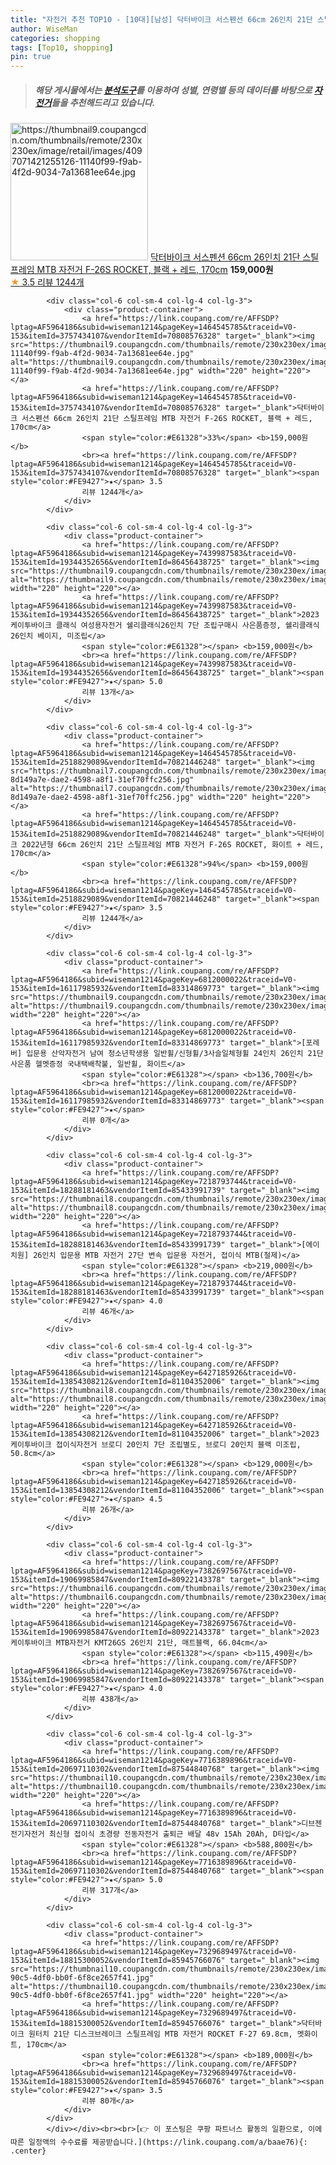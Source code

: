 ```yaml
---
title: "자전거 추천 TOP10 - [10대][남성] 닥터바이크 서스펜션 66cm 26인치 21단 스틸프레임 MTB 자전거 F-26S ROCKET, 블랙 + 레드, 170cm"
author: WiseMan
categories: shopping
tags: [Top10, shopping]
pin: true
---
```


> ##### 해당 게시물에서는 [**분석도구**](https://itemscout.io/)를 이용하여 **성별**, **연령별** 등의 데이터를 바탕으로 [**자전거**](https://link.coupang.com/a/baae76)들을 추천해드리고 있습니다.
<div class="container"><div class="row">
            <div class="col-6 col-sm-4 col-lg-4 col-lg-3">
                <div class="product-container">
                    <a href="https://link.coupang.com/re/AFFSDP?lptag=AF5964186&subid=wiseman1214&pageKey=1464545785&traceid=V0-153&itemId=3757434107&vendorItemId=70808576328" target="_blank"><img src="https://thumbnail9.coupangcdn.com/thumbnails/remote/230x230ex/image/retail/images/4097071421255126-11140f99-f9ab-4f2d-9034-7a13681ee64e.jpg" alt="https://thumbnail9.coupangcdn.com/thumbnails/remote/230x230ex/image/retail/images/4097071421255126-11140f99-f9ab-4f2d-9034-7a13681ee64e.jpg" width="220" height="220"></a>
                    <a href="https://link.coupang.com/re/AFFSDP?lptag=AF5964186&subid=wiseman1214&pageKey=1464545785&traceid=V0-153&itemId=3757434107&vendorItemId=70808576328" target="_blank">닥터바이크 서스펜션 66cm 26인치 21단 스틸프레임 MTB 자전거 F-26S ROCKET, 블랙 + 레드, 170cm</a>
                    <span style="color:#E61328"></span> <b>159,000원</b>
                    <br><a href="https://link.coupang.com/re/AFFSDP?lptag=AF5964186&subid=wiseman1214&pageKey=1464545785&traceid=V0-153&itemId=3757434107&vendorItemId=70808576328" target="_blank"><span style="color:#FE9427">★</span> 3.5
                    리뷰 1244개</a>
                </div>
            </div>
            
            <div class="col-6 col-sm-4 col-lg-4 col-lg-3">
                <div class="product-container">
                    <a href="https://link.coupang.com/re/AFFSDP?lptag=AF5964186&subid=wiseman1214&pageKey=1464545785&traceid=V0-153&itemId=3757434107&vendorItemId=70808576328" target="_blank"><img src="https://thumbnail9.coupangcdn.com/thumbnails/remote/230x230ex/image/retail/images/4097071421255126-11140f99-f9ab-4f2d-9034-7a13681ee64e.jpg" alt="https://thumbnail9.coupangcdn.com/thumbnails/remote/230x230ex/image/retail/images/4097071421255126-11140f99-f9ab-4f2d-9034-7a13681ee64e.jpg" width="220" height="220"></a>
                    <a href="https://link.coupang.com/re/AFFSDP?lptag=AF5964186&subid=wiseman1214&pageKey=1464545785&traceid=V0-153&itemId=3757434107&vendorItemId=70808576328" target="_blank">닥터바이크 서스펜션 66cm 26인치 21단 스틸프레임 MTB 자전거 F-26S ROCKET, 블랙 + 레드, 170cm</a>
                    <span style="color:#E61328">33%</span> <b>159,000원</b>
                    <br><a href="https://link.coupang.com/re/AFFSDP?lptag=AF5964186&subid=wiseman1214&pageKey=1464545785&traceid=V0-153&itemId=3757434107&vendorItemId=70808576328" target="_blank"><span style="color:#FE9427">★</span> 3.5
                    리뷰 1244개</a>
                </div>
            </div>
            
            <div class="col-6 col-sm-4 col-lg-4 col-lg-3">
                <div class="product-container">
                    <a href="https://link.coupang.com/re/AFFSDP?lptag=AF5964186&subid=wiseman1214&pageKey=7439987583&traceid=V0-153&itemId=19344352656&vendorItemId=86456438725" target="_blank"><img src="https://thumbnail9.coupangcdn.com/thumbnails/remote/230x230ex/image/vendor_inventory/46db/db157cedff288cf36c806c1b6fbb12b811facdd4d2fab619f2248c2e83df.jpg" alt="https://thumbnail9.coupangcdn.com/thumbnails/remote/230x230ex/image/vendor_inventory/46db/db157cedff288cf36c806c1b6fbb12b811facdd4d2fab619f2248c2e83df.jpg" width="220" height="220"></a>
                    <a href="https://link.coupang.com/re/AFFSDP?lptag=AF5964186&subid=wiseman1214&pageKey=7439987583&traceid=V0-153&itemId=19344352656&vendorItemId=86456438725" target="_blank">2023 케이투바이크 클래식 여성용자전거 쉘리클래식26인치 7단 조립구매시 사은품증정, 쉘리클래식 26인치 베이지, 미조립</a>
                    <span style="color:#E61328"></span> <b>159,000원</b>
                    <br><a href="https://link.coupang.com/re/AFFSDP?lptag=AF5964186&subid=wiseman1214&pageKey=7439987583&traceid=V0-153&itemId=19344352656&vendorItemId=86456438725" target="_blank"><span style="color:#FE9427">★</span> 5.0
                    리뷰 13개</a>
                </div>
            </div>
            
            <div class="col-6 col-sm-4 col-lg-4 col-lg-3">
                <div class="product-container">
                    <a href="https://link.coupang.com/re/AFFSDP?lptag=AF5964186&subid=wiseman1214&pageKey=1464545785&traceid=V0-153&itemId=2518829089&vendorItemId=70821446248" target="_blank"><img src="https://thumbnail7.coupangcdn.com/thumbnails/remote/230x230ex/image/retail/images/5571102395533257-8d149a7e-dae2-4598-a8f1-31ef70ffc256.jpg" alt="https://thumbnail7.coupangcdn.com/thumbnails/remote/230x230ex/image/retail/images/5571102395533257-8d149a7e-dae2-4598-a8f1-31ef70ffc256.jpg" width="220" height="220"></a>
                    <a href="https://link.coupang.com/re/AFFSDP?lptag=AF5964186&subid=wiseman1214&pageKey=1464545785&traceid=V0-153&itemId=2518829089&vendorItemId=70821446248" target="_blank">닥터바이크 2022년형 66cm 26인치 21단 스틸프레임 MTB 자전거 F-26S ROCKET, 화이트 + 레드, 170cm</a>
                    <span style="color:#E61328">94%</span> <b>159,000원</b>
                    <br><a href="https://link.coupang.com/re/AFFSDP?lptag=AF5964186&subid=wiseman1214&pageKey=1464545785&traceid=V0-153&itemId=2518829089&vendorItemId=70821446248" target="_blank"><span style="color:#FE9427">★</span> 3.5
                    리뷰 1244개</a>
                </div>
            </div>
            
            <div class="col-6 col-sm-4 col-lg-4 col-lg-3">
                <div class="product-container">
                    <a href="https://link.coupang.com/re/AFFSDP?lptag=AF5964186&subid=wiseman1214&pageKey=6812000022&traceid=V0-153&itemId=16117985932&vendorItemId=83314869773" target="_blank"><img src="https://thumbnail9.coupangcdn.com/thumbnails/remote/230x230ex/image/vendor_inventory/e790/5b93d916d8586feb9a7a4a32e6a7972553853fca5ab934e63bcf876dc3cc.jpg" alt="https://thumbnail9.coupangcdn.com/thumbnails/remote/230x230ex/image/vendor_inventory/e790/5b93d916d8586feb9a7a4a32e6a7972553853fca5ab934e63bcf876dc3cc.jpg" width="220" height="220"></a>
                    <a href="https://link.coupang.com/re/AFFSDP?lptag=AF5964186&subid=wiseman1214&pageKey=6812000022&traceid=V0-153&itemId=16117985932&vendorItemId=83314869773" target="_blank">[포레버] 입문용 산악자전거 남여 청소년학생용 일반휠/신형휠/3사슬일체형휠 24인치 26인치 21단 사은품 헬멧증정 국내택배착불, 일반휠, 화이트</a>
                    <span style="color:#E61328"></span> <b>136,700원</b>
                    <br><a href="https://link.coupang.com/re/AFFSDP?lptag=AF5964186&subid=wiseman1214&pageKey=6812000022&traceid=V0-153&itemId=16117985932&vendorItemId=83314869773" target="_blank"><span style="color:#FE9427">★</span> 
                    리뷰 0개</a>
                </div>
            </div>
            
            <div class="col-6 col-sm-4 col-lg-4 col-lg-3">
                <div class="product-container">
                    <a href="https://link.coupang.com/re/AFFSDP?lptag=AF5964186&subid=wiseman1214&pageKey=7218793744&traceid=V0-153&itemId=18288181463&vendorItemId=85433991739" target="_blank"><img src="https://thumbnail8.coupangcdn.com/thumbnails/remote/230x230ex/image/vendor_inventory/f702/084a4c501f0121943783fcaf92187f5d6ea1d62fcbd45afc4f37cb1614fc.jpg" alt="https://thumbnail8.coupangcdn.com/thumbnails/remote/230x230ex/image/vendor_inventory/f702/084a4c501f0121943783fcaf92187f5d6ea1d62fcbd45afc4f37cb1614fc.jpg" width="220" height="220"></a>
                    <a href="https://link.coupang.com/re/AFFSDP?lptag=AF5964186&subid=wiseman1214&pageKey=7218793744&traceid=V0-153&itemId=18288181463&vendorItemId=85433991739" target="_blank">[에이치원] 26인치 입문용 MTB 자전거 27단 변속 입문용 자전거, 접이식 MTB(철제)</a>
                    <span style="color:#E61328"></span> <b>219,000원</b>
                    <br><a href="https://link.coupang.com/re/AFFSDP?lptag=AF5964186&subid=wiseman1214&pageKey=7218793744&traceid=V0-153&itemId=18288181463&vendorItemId=85433991739" target="_blank"><span style="color:#FE9427">★</span> 4.0
                    리뷰 46개</a>
                </div>
            </div>
            
            <div class="col-6 col-sm-4 col-lg-4 col-lg-3">
                <div class="product-container">
                    <a href="https://link.coupang.com/re/AFFSDP?lptag=AF5964186&subid=wiseman1214&pageKey=6427185926&traceid=V0-153&itemId=13854308212&vendorItemId=81104352006" target="_blank"><img src="https://thumbnail8.coupangcdn.com/thumbnails/remote/230x230ex/image/vendor_inventory/8321/c5a48b60ea67fd74b7b6b8642cf8d2be323ec7fa34f4028d6b6629e5bf13.jpg" alt="https://thumbnail8.coupangcdn.com/thumbnails/remote/230x230ex/image/vendor_inventory/8321/c5a48b60ea67fd74b7b6b8642cf8d2be323ec7fa34f4028d6b6629e5bf13.jpg" width="220" height="220"></a>
                    <a href="https://link.coupang.com/re/AFFSDP?lptag=AF5964186&subid=wiseman1214&pageKey=6427185926&traceid=V0-153&itemId=13854308212&vendorItemId=81104352006" target="_blank">2023 케이투바이크 접이식자전거 브로디 20인치 7단 조립별도, 브로디 20인치 블랙 미조립, 50.8cm</a>
                    <span style="color:#E61328"></span> <b>129,000원</b>
                    <br><a href="https://link.coupang.com/re/AFFSDP?lptag=AF5964186&subid=wiseman1214&pageKey=6427185926&traceid=V0-153&itemId=13854308212&vendorItemId=81104352006" target="_blank"><span style="color:#FE9427">★</span> 4.5
                    리뷰 26개</a>
                </div>
            </div>
            
            <div class="col-6 col-sm-4 col-lg-4 col-lg-3">
                <div class="product-container">
                    <a href="https://link.coupang.com/re/AFFSDP?lptag=AF5964186&subid=wiseman1214&pageKey=7382697567&traceid=V0-153&itemId=19069985847&vendorItemId=80922143378" target="_blank"><img src="https://thumbnail6.coupangcdn.com/thumbnails/remote/230x230ex/image/vendor_inventory/d6a3/9a38e464d0ee0b5bb4b381d8da4adcd4dec85010bb5521b2ce2eeaa5a906.jpg" alt="https://thumbnail6.coupangcdn.com/thumbnails/remote/230x230ex/image/vendor_inventory/d6a3/9a38e464d0ee0b5bb4b381d8da4adcd4dec85010bb5521b2ce2eeaa5a906.jpg" width="220" height="220"></a>
                    <a href="https://link.coupang.com/re/AFFSDP?lptag=AF5964186&subid=wiseman1214&pageKey=7382697567&traceid=V0-153&itemId=19069985847&vendorItemId=80922143378" target="_blank">2023 케이투바이크 MTB자전거 KMT26GS 26인치 21단, 매트블랙, 66.04cm</a>
                    <span style="color:#E61328"></span> <b>115,490원</b>
                    <br><a href="https://link.coupang.com/re/AFFSDP?lptag=AF5964186&subid=wiseman1214&pageKey=7382697567&traceid=V0-153&itemId=19069985847&vendorItemId=80922143378" target="_blank"><span style="color:#FE9427">★</span> 4.0
                    리뷰 438개</a>
                </div>
            </div>
            
            <div class="col-6 col-sm-4 col-lg-4 col-lg-3">
                <div class="product-container">
                    <a href="https://link.coupang.com/re/AFFSDP?lptag=AF5964186&subid=wiseman1214&pageKey=7716389896&traceid=V0-153&itemId=20697110302&vendorItemId=87544840768" target="_blank"><img src="https://thumbnail10.coupangcdn.com/thumbnails/remote/230x230ex/image/vendor_inventory/8bb4/9183cf47cb0ddef0e2cde55801822ef1e558698326d419ff6c48ad6b2d26.png" alt="https://thumbnail10.coupangcdn.com/thumbnails/remote/230x230ex/image/vendor_inventory/8bb4/9183cf47cb0ddef0e2cde55801822ef1e558698326d419ff6c48ad6b2d26.png" width="220" height="220"></a>
                    <a href="https://link.coupang.com/re/AFFSDP?lptag=AF5964186&subid=wiseman1214&pageKey=7716389896&traceid=V0-153&itemId=20697110302&vendorItemId=87544840768" target="_blank">디브젠 전기자전거 최신형 접이식 초경량 전동자전거 출퇴근 배달 48v 15Ah 20Ah, D타입</a>
                    <span style="color:#E61328"></span> <b>588,800원</b>
                    <br><a href="https://link.coupang.com/re/AFFSDP?lptag=AF5964186&subid=wiseman1214&pageKey=7716389896&traceid=V0-153&itemId=20697110302&vendorItemId=87544840768" target="_blank"><span style="color:#FE9427">★</span> 5.0
                    리뷰 317개</a>
                </div>
            </div>
            
            <div class="col-6 col-sm-4 col-lg-4 col-lg-3">
                <div class="product-container">
                    <a href="https://link.coupang.com/re/AFFSDP?lptag=AF5964186&subid=wiseman1214&pageKey=7329689497&traceid=V0-153&itemId=18815300052&vendorItemId=85945766076" target="_blank"><img src="https://thumbnail10.coupangcdn.com/thumbnails/remote/230x230ex/image/retail/images/2023/05/12/11/8/bb398db3-90c5-4df0-bb0f-6f8ce2657f41.jpg" alt="https://thumbnail10.coupangcdn.com/thumbnails/remote/230x230ex/image/retail/images/2023/05/12/11/8/bb398db3-90c5-4df0-bb0f-6f8ce2657f41.jpg" width="220" height="220"></a>
                    <a href="https://link.coupang.com/re/AFFSDP?lptag=AF5964186&subid=wiseman1214&pageKey=7329689497&traceid=V0-153&itemId=18815300052&vendorItemId=85945766076" target="_blank">닥터바이크 원터치 21단 디스크브레이크 스틸프레임 MTB 자전거 ROCKET F-27 69.8cm, 멧화이트, 170cm</a>
                    <span style="color:#E61328"></span> <b>189,000원</b>
                    <br><a href="https://link.coupang.com/re/AFFSDP?lptag=AF5964186&subid=wiseman1214&pageKey=7329689497&traceid=V0-153&itemId=18815300052&vendorItemId=85945766076" target="_blank"><span style="color:#FE9427">★</span> 3.5
                    리뷰 80개</a>
                </div>
            </div>
            </div></div><br><br>[👉 이 포스팅은 쿠팡 파트너스 활동의 일환으로, 이에 따른 일정액의 수수료를 제공받습니다.](https://link.coupang.com/a/baae76){: .center}